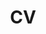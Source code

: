 ---
layout: page
title: CV
permalink: /assets/pdf/2022_CV_Wen_Jie_Tseng.pdf
# description: A growing collection of your cool projects.
nav: true
---